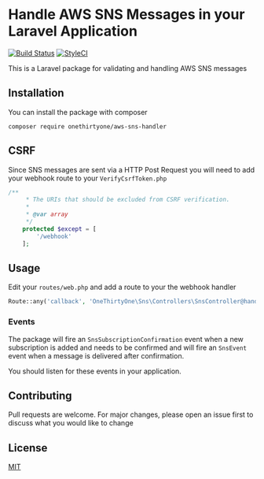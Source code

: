 # Handle AWS SNS Messages in your Laravel Application

[![Build Status](https://travis-ci.org/robbfountain/aws-sns-handler.svg?branch=master)](https://travis-ci.org/robbfountain/aws-sns-handler) [![StyleCI](https://github.styleci.io/repos/252278727/shield?branch=master)](https://github.styleci.io/repos/252278727)

This is a Laravel package for validating and handling AWS SNS messages


## Installation
You can install the package with composer

```
composer require onethirtyone/aws-sns-handler
```

## CSRF
Since SNS messages are sent via a HTTP Post Request you will need to add your webhook route to your ```VerifyCsrfToken.php```
```php
/**
     * The URIs that should be excluded from CSRF verification.
     *
     * @var array
     */
    protected $except = [
        '/webhook'
    ];
```

## Usage
Edit your ```routes/web.php``` and add a route to your the webhook handler
```php
Route::any('callback', 'OneThirtyOne\Sns\Controllers\SnsController@handle');
```

### Events
The package will fire an ```SnsSubscriptionConfirmation``` event when a new subscription is added and needs to be confirmed and will fire an ```SnsEvent``` event when a message is delivered after confirmation.

You should listen for these events in your application.

## Contributing
Pull requests are welcome.  For major changes, please open an issue first to discuss what you would like to change

## License
[MIT](https://choosealicense.com/licenses/mit/)



